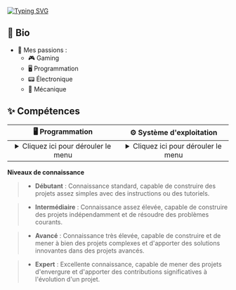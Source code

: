 [![Typing SVG](https://readme-typing-svg.demolab.com?font=Fira+Code&pause=1000&color=F70000&width=435&lines=Hi%2C+I'm+Tasko)](https://git.io/typing-svg)

## 📝 Bio

- 👀 Mes passions :
    - 🎮 Gaming
    - 🖥️ Programmation
    - 📟 Électronique
    - 🔧 Mécanique

## ✨ Compétences

| 🖥️ Programmation | ⚙️ Système d'exploitation |
|:-----------------:|:---------------------:|
| <details><summary>Cliquez ici pour dérouler le menu</summary><p> **Python** : Intermédiaire <br> **Java** : Débutant / Intermédiaire <br>**C** : Débutant </p></details> | <details><summary>Cliquez ici pour dérouler le menu</summary><p>**Windows** : Intermédiaire<br>**GNU/Linux** : Avancé<br>**MacOS** : Débutant</p></details> | 


**Niveaux de connaissance**

>- **Débutant** : Connaissance standard, capable de construire des projets assez simples avec des instructions ou des tutoriels.

>- **Intermédiaire** : Connaissance assez élevée, capable de construire des projets indépendamment et de résoudre des problèmes courants.

>- **Avancé** : Connaissance très élevée, capable de construire et de mener à bien des projets complexes et d'apporter des solutions innovantes dans des projets avancés.

>- **Expert** : Excellente connaissance, capable de mener des projets d'envergure et d'apporter des contributions significatives à l'évolution d'un projet.


##

